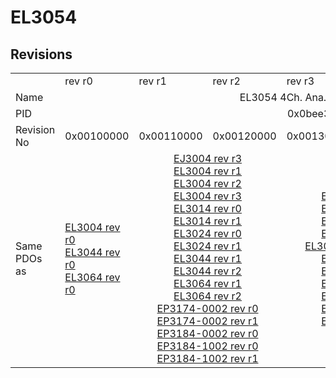 # EL3054

## Revisions
<table>
<tr>
<td></td>
<td>rev r0</td>
<td>rev r1</td>
<td>rev r2</td>
<td>rev r3</td>
<td>rev r4</td>
<td>rev r5</td>
<td>rev r6</td>
</tr>
<tr>
<td>Name</td>
<td colspan=7 align="center">EL3054 4Ch. Ana. Input 4-20mA</td>
</tr>
<tr>
<td>PID</td>
<td colspan=7 align="center">0x0bee3052</td>
</tr>
<tr>
<td>Revision No</td>
<td>0x00100000</td>
<td>0x00110000</td>
<td>0x00120000</td>
<td>0x00130000</td>
<td>0x00140000</td>
<td>0x00150000</td>
<td>0x00160000</td>
</tr>
<tr>
<td>Same PDOs as</td>
<td><a href="EL3004.md">EL3004 rev r0</a><br/><a href="EL3044.md">EL3044 rev r0</a><br/><a href="EL3064.md">EL3064 rev r0</a></td>
<td colspan=2 align="center"><a href="EJ3004.md">EJ3004 rev r3</a><br/><a href="EL3004.md">EL3004 rev r1</a><br/><a href="EL3004.md">EL3004 rev r2</a><br/><a href="EL3004.md">EL3004 rev r3</a><br/><a href="EL3014.md">EL3014 rev r0</a><br/><a href="EL3014.md">EL3014 rev r1</a><br/><a href="EL3024.md">EL3024 rev r0</a><br/><a href="EL3024.md">EL3024 rev r1</a><br/><a href="EL3044.md">EL3044 rev r1</a><br/><a href="EL3044.md">EL3044 rev r2</a><br/><a href="EL3064.md">EL3064 rev r1</a><br/><a href="EL3064.md">EL3064 rev r2</a><br/><a href="EP3174-0002.md">EP3174-0002 rev r0</a><br/><a href="EP3174-0002.md">EP3174-0002 rev r1</a><br/><a href="EP3184-0002.md">EP3184-0002 rev r0</a><br/><a href="EP3184-1002.md">EP3184-1002 rev r0</a><br/><a href="EP3184-1002.md">EP3184-1002 rev r1</a></td>
<td colspan=2 align="center"><a href="EL3004.md">EL3004 rev r4</a><br/><a href="EL3004.md">EL3004 rev r5</a><br/><a href="EL3014.md">EL3014 rev r2</a><br/><a href="EL3014.md">EL3014 rev r3</a><br/><a href="EL3024-0018.md">EL3024-0018 rev r3</a><br/><a href="EL3024.md">EL3024 rev r2</a><br/><a href="EL3024.md">EL3024 rev r3</a><br/><a href="EL3044.md">EL3044 rev r3</a><br/><a href="EL3044.md">EL3044 rev r4</a><br/><a href="EL3064.md">EL3064 rev r3</a><br/><a href="EL3064.md">EL3064 rev r4</a></td>
<td colspan=2 align="center"><a href="EL3004.md">EL3004 rev r6</a><br/><a href="EL3044.md">EL3044 rev r5</a><br/><a href="EL3064.md">EL3064 rev r5</a></td>
</tr>
</table>

